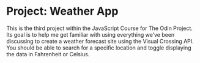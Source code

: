 # Project: Weather App

This is the third project within the JavaScript Course for The Odin Project. Its goal is to help me get familiar with using everything we’ve been discussing to create a weather forecast site using the Visual Crossing API. You should be able to search for a specific location and toggle displaying the data in Fahrenheit or Celsius.
